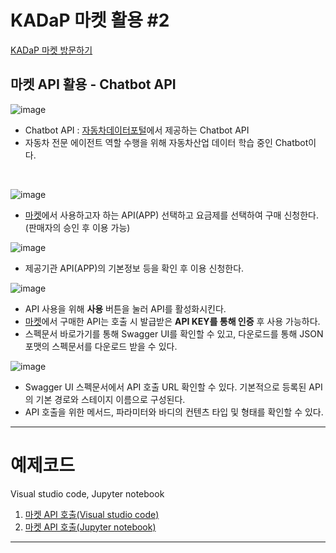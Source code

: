 # KADaP 마켓 활용 #2
[KADaP 마켓 방문하기](market.bigdata-car.kr)
## 마켓 API 활용 - Chatbot API

![image](https://github.com/bigdata-car/kadap-lecture/assets/105857557/1bfb2ccc-9a78-4587-a207-4dc8b0c1db9d)

* Chatbot API : [자동차데이터포털](bigdata-car.kr)에서 제공하는 Chatbot API
* 자동차 전문 에이전트 역할 수행을 위해 자동차산업 데이터 학습 중인 Chatbot이다.
<br/>

![image](https://github.com/bigdata-car/kadap-lecture/assets/105857557/d30d77e6-63ae-46dd-a038-98f6ad54c769)

* [마켓](market.bigdata-car.kr)에서 사용하고자 하는 API(APP) 선택하고 요금제를 선택하여 구매 신청한다. (판매자의 승인 후 이용 가능)

![image](https://github.com/bigdata-car/kadap-lecture/assets/105857557/08b466af-8082-4507-b747-742c58d4e04d)

* 제공기관 API(APP)의 기본정보 등을 확인 후 이용 신청한다.

![image](https://github.com/bigdata-car/kadap-lecture/assets/105857557/4250c3b6-4eac-42d3-abc8-5f411fdbed63)

* API 사용을 위해 **사용** 버튼을 눌러 API를 활성화시킨다.
* [마켓](market.bigdata-car.kr)에서 구매한 API는 호출 시 발급받은 **API KEY를 통해 인증** 후 사용 가능하다.
* 스펙문서 바로가기를 통해 Swagger UI를 확인할 수 있고, 다운로드를 통해 JSON 포맷의 스펙문서를 다운로드 받을 수 있다.

![image](https://github.com/bigdata-car/kadap-lecture/assets/105857557/632da76b-b43e-4172-bdfe-c98b781295df)

* Swagger UI 스펙문서에서 API 호출 URL 확인할 수 있다. 기본적으로 등록된 API의 기본 경로와 스테이지 이름으로 구성된다.
* API 호출을 위한 메서드, 파라미터와 바디의 컨텐츠 타입 및 형태를 확인할 수 있다.
---

# 예제코드
Visual studio code, Jupyter notebook

1. [마켓 API 호출(Visual studio code)](https://github.com/bigdata-car/kadap-lecture/blob/main/20240522-katech-python-with-kadap-cloud/Day02-Class01/chatbot/marketapi.py)
2. [마켓 API 호출(Jupyter notebook)](https://github.com/bigdata-car/kadap-lecture/blob/main/20240522-katech-python-with-kadap-cloud/Day02-Class01/chatbot/marketapi.ipynb)

---
